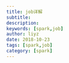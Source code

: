 ```yaml
---
title: job详解
subtitle: 
description: 
keywords: [spark,job]
author: liyz
date: 2018-10-23
tags: [spark,job]
category: [spark]
---
```



